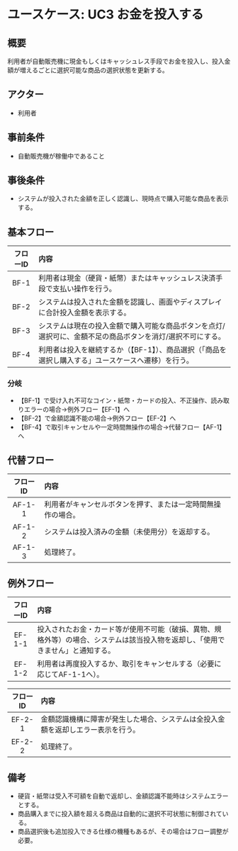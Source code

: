 # ユースケース: UC3 お金を投入する

## 概要
利用者が自動販売機に現金もしくはキャッシュレス手段でお金を投入し、投入金額が増えるごとに選択可能な商品の選択状態を更新する。

## アクター
- 利用者

## 事前条件
- 自動販売機が稼働中であること

## 事後条件
- システムが投入された金額を正しく認識し、現時点で購入可能な商品を表示する。

## 基本フロー

| フローID | 内容 |
|:---:|:----|
| BF-1 | 利用者は現金（硬貨・紙幣）またはキャッシュレス決済手段で支払い操作を行う。 |
| BF-2 | システムは投入された金額を認識し、画面やディスプレイに合計投入金額を表示する。 |
| BF-3 | システムは現在の投入金額で購入可能な商品ボタンを点灯/選択可に、金額不足の商品ボタンを消灯/選択不可にする。 |
| BF-4 | 利用者は投入を継続するか（【BF-1】）、商品選択（「商品を選択し購入する」ユースケースへ遷移）を行う。 |

### 分岐
- 【BF-1】で受け入れ不可なコイン・紙幣・カードの投入、不正操作、読み取りエラーの場合→例外フロー【EF-1】へ
- 【BF-2】で金額認識不能の場合→例外フロー【EF-2】へ
- 【BF-4】で取引キャンセルや一定時間無操作の場合→代替フロー【AF-1】へ

## 代替フロー

| フローID | 内容 |
|:---:|:----|
| AF-1-1 | 利用者がキャンセルボタンを押す、または一定時間無操作の場合。 |
| AF-1-2 | システムは投入済みの金額（未使用分）を返却する。 |
| AF-1-3 | 処理終了。 |

## 例外フロー

| フローID | 内容 |
|:---:|:----|
| EF-1-1 | 投入されたお金・カード等が使用不可能（破損、異物、規格外等）の場合、システムは該当投入物を返却し、「使用できません」と通知する。 |
| EF-1-2 | 利用者は再度投入するか、取引をキャンセルする（必要に応じてAF-1-1へ）。 |

| フローID | 内容 |
|:---:|:----|
| EF-2-1 | 金額認識機構に障害が発生した場合、システムは全投入金額を返却しエラー表示を行う。 |
| EF-2-2 | 処理終了。 |

## 備考
- 硬貨・紙幣は受入不可額を自動で返却し、金額認識不能時はシステムエラーとする。
- 商品購入までに投入額を超える商品は自動的に選択不可状態に制御されている。
- 商品選択後も追加投入できる仕様の機種もあるが、その場合はフロー調整が必要。